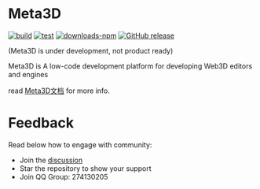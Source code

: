 # Meta3D

[![build](https://github.com/Wonder-Technology/Meta3D/workflows/CI/badge.svg)](https://github.com/Wonder-Technology/Meta3D/actions) [![test](https://codecov.io/github/Wonder-Technology/Meta3D/coverage.svg?branch=master)](https://codecov.io/github/Wonder-Technology/Meta3D?branch=master) [![downloads-npm](https://img.shields.io/npm/dw/meta3d.svg)](https://www.npmjs.com/package/meta3d) [![GitHub release](https://img.shields.io/github/release/Wonder-Technology/Meta3D.svg)](https://github.com/Wonder-Technology/Meta3D/releases)





(Meta3D is under development, not product ready)

Meta3D is A low-code development platform for developing Web3D editors and engines

read [Meta3D文档]([https://www.yuque.com/docs/share/4c56226d-ffc6-4e8e-8d94-6dfa230d74fb](https://meta3d-4g18u7z10c8427f9-1302358347.tcloudbaseapp.com/website/docs/intro)) for more info.

# Feedback

Read below how to engage with community:

- Join the [discussion](https://github.com/Wonder-Technology/Meta3D/discussions)
- Star the repository to show your support
- Join QQ Group: 274130205  
